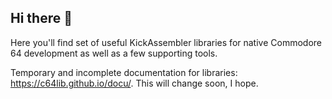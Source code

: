 ## Hi there 👋

Here you'll find set of useful KickAssembler libraries for native Commodore 64 development as well as a few supporting tools.

Temporary and incomplete documentation for libraries: https://c64lib.github.io/docu/. This will change soon, I hope.
